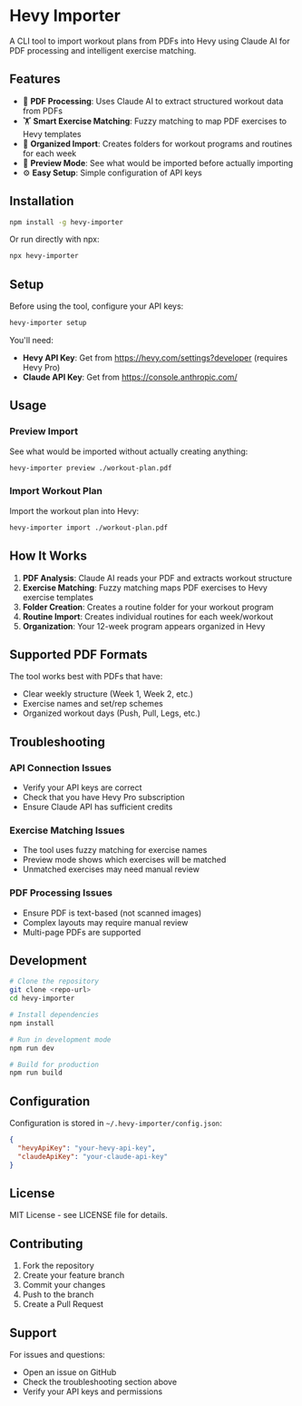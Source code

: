 # Hevy Importer

A CLI tool to import workout plans from PDFs into Hevy using Claude AI for PDF processing and intelligent exercise matching.

## Features

- 📄 **PDF Processing**: Uses Claude AI to extract structured workout data from PDFs
- 🏋️ **Smart Exercise Matching**: Fuzzy matching to map PDF exercises to Hevy templates
- 📁 **Organized Import**: Creates folders for workout programs and routines for each week
- 👀 **Preview Mode**: See what would be imported before actually importing
- ⚙️ **Easy Setup**: Simple configuration of API keys

## Installation

```bash
npm install -g hevy-importer
```

Or run directly with npx:
```bash
npx hevy-importer
```

## Setup

Before using the tool, configure your API keys:

```bash
hevy-importer setup
```

You'll need:
- **Hevy API Key**: Get from https://hevy.com/settings?developer (requires Hevy Pro)
- **Claude API Key**: Get from https://console.anthropic.com/

## Usage

### Preview Import
See what would be imported without actually creating anything:
```bash
hevy-importer preview ./workout-plan.pdf
```

### Import Workout Plan
Import the workout plan into Hevy:
```bash
hevy-importer import ./workout-plan.pdf
```

## How It Works

1. **PDF Analysis**: Claude AI reads your PDF and extracts workout structure
2. **Exercise Matching**: Fuzzy matching maps PDF exercises to Hevy exercise templates
3. **Folder Creation**: Creates a routine folder for your workout program
4. **Routine Import**: Creates individual routines for each week/workout
5. **Organization**: Your 12-week program appears organized in Hevy

## Supported PDF Formats

The tool works best with PDFs that have:
- Clear weekly structure (Week 1, Week 2, etc.)
- Exercise names and set/rep schemes
- Organized workout days (Push, Pull, Legs, etc.)

## Troubleshooting

### API Connection Issues
- Verify your API keys are correct
- Check that you have Hevy Pro subscription
- Ensure Claude API has sufficient credits

### Exercise Matching Issues
- The tool uses fuzzy matching for exercise names
- Preview mode shows which exercises will be matched
- Unmatched exercises may need manual review

### PDF Processing Issues
- Ensure PDF is text-based (not scanned images)
- Complex layouts may require manual review
- Multi-page PDFs are supported

## Development

```bash
# Clone the repository
git clone <repo-url>
cd hevy-importer

# Install dependencies
npm install

# Run in development mode
npm run dev

# Build for production
npm run build
```

## Configuration

Configuration is stored in `~/.hevy-importer/config.json`:

```json
{
  "hevyApiKey": "your-hevy-api-key",
  "claudeApiKey": "your-claude-api-key"
}
```

## License

MIT License - see LICENSE file for details.

## Contributing

1. Fork the repository
2. Create your feature branch
3. Commit your changes
4. Push to the branch
5. Create a Pull Request

## Support

For issues and questions:
- Open an issue on GitHub
- Check the troubleshooting section above
- Verify your API keys and permissions